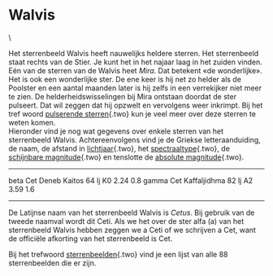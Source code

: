 # Walvis

\

Het sterrenbeeld Walvis heeft nauwelijks heldere sterren. Het
sterrenbeeld staat rechts van de Stier. Je kunt het in het najaar laag
in het zuiden vinden. Eén van de sterren van de Walvis heet *Mira*. Dat
betekent «de wonderlijke». Het is ook een wonderlijke ster. De ene keer
is hij net zo helder als de Poolster en een aantal maanden later is hij
zelfs in een verrekijker niet meer te zien. De helderheidswisselingen
bij Mira ontstaan doordat de ster pulseert. Dat wil zeggen dat hij
opzwelt en vervolgens weer inkrimpt. Bij het tref woord [pulserende
sterren](pulseren.html){.two} kun je veel meer over deze sterren te
weten komen.\
Hieronder vind je nog wat gegevens over enkele sterren van het
sterrenbeeld Walvis. Achtereenvolgens vind je de Griekse
letteraanduiding, de naam, de afstand in
[lichtjaar](lichtjaa.html){.two}, het
[spectraaltype](spectraa.html){.two}, de [schijnbare
magnitude](magnitud.html){.two} en tenslotte de [absolute
magnitude](absolute.html){.two}.

  ----------- -------------- ------- ---- ------ -----
  beta Cet    Deneb Kaitos   64 lj   K0   2.24   0.8
  gamma Cet   Kaffaljidhma   82 lj   A2   3.59   1.6
  ----------- -------------- ------- ---- ------ -----

De Latijnse naam van het sterrenbeeld Walvis is *Cetus*. Bij gebruik van
de tweede naamval wordt dit Ceti. Als we het over de ster alfa (a) van
het sterrenbeeld Walvis hebben zeggen we a Ceti of we schrijven a Cet,
want de officiële afkorting van het sterrenbeeld is Cet.

Bij het trefwoord [sterrenbeelden](sterrenb.html){.two} vind je een
lijst van alle 88 sterrenbeelden die er zijn.
